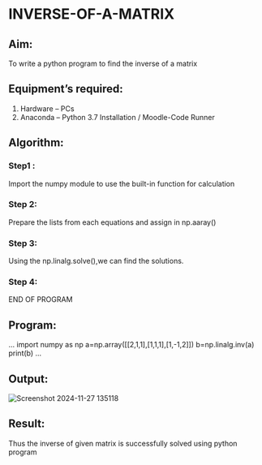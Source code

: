# INVERSE-OF-A-MATRIX
## Aim:
To write a python program to find the inverse of a matrix
## Equipment’s required:
1. 	Hardware – PCs
2. 	Anaconda – Python 3.7 Installation / Moodle-Code Runner
## Algorithm:
### Step1 :
Import the numpy module to use the built-in function for calculation
### Step 2:
Prepare the lists from each equations and assign in np.aaray()
### Step 3:
Using the np.linalg.solve(),we can find the solutions.
### Step 4:
END OF PROGRAM
## Program:
...
import numpy as np
a=np.array([[2,1,1],[1,1,1],[1,-1,2]])
b=np.linalg.inv(a)
print(b)
...

## Output:
![Screenshot 2024-11-27 135118](https://github.com/user-attachments/assets/14138ea7-40f6-4abd-8539-7a1f16586c7a)

## Result:
Thus the inverse of given matrix is successfully solved using python program

